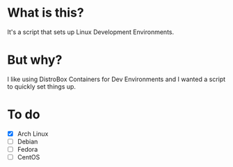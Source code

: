 # What is this?
It's a script that sets up Linux Development Environments.

# But why?
I like using DistroBox Containers for Dev Environments and I wanted a script to quickly set things up.

# To do
- [x] Arch Linux
- [ ] Debian
- [ ] Fedora
- [ ] CentOS